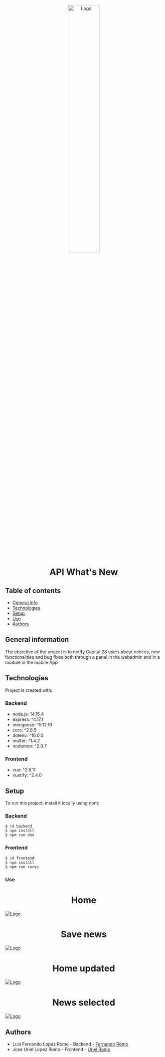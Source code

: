 <p align="center">
  <a href="https://github.com/Romo43/Capital28.github.io">
    <img src="https://capital28.investments/images/logo-white2.png" width="45%" height="45%" alt="Logo">
  </a>
  <h1 align="center">API What's New</h1>
</p>

## Table of contents
* [General info](#general-information)
* [Technologies](#technologies)
* [Setup](#setup)
* [Use](#use)
* [Authors](#authors)

## General information
The objective of the project is to notify Capital 28 users about notices, new functionalities and bug fixes both through a panel in the webadmin and in a module in the mobile App
	
## Technologies
Project is created with:

### Backend
* node.js: 14.15.4
* express: ^4.17.1
* mongoose: ^5.12.10
* cors: ^2.8.5
* dotenv: ^10.0.0
* multer: ^1.4.2
* nodemon: ^2.0.7

### Frontend
* vue: ^2.6.11
* vuetify: ^2.4.0

## Setup
To run this project, install it locally using npm:

### Backend
```
$ cd backend
$ npm install
$ npm run dev
```

### Frontend

```
$ cd frontend
$ npm install
$ npm run serve
```

### Use

<p align="center">
	<h1 align="center">Home</h1>
  <a href="https://github.com/Romo43/Capital28.github.io">
    <img src="https://res.cloudinary.com/duytv65yt/image/upload/v1627319307/home_ek4nmm.png" alt="Logo">
  </a>
</p>
<p align="center">
<h1 align="center">Save news</h1>
  <a href="https://github.com/Romo43/Capital28.github.io">
    <img src="https://res.cloudinary.com/duytv65yt/image/upload/v1627319315/save_r4bxty.png" alt="Logo">
  </a>
</p>
<p align="center">
	<h1 align="center">Home updated</h1>
  <a href="https://github.com/Romo43/Capital28.github.io">
    <img src="https://res.cloudinary.com/duytv65yt/image/upload/v1627319290/saved_pjky3o.png" alt="Logo">
  </a>
</p>
<p align="center">
	<h1 align="center">News selected</h1>
  <a href="https://github.com/Romo43/Capital28.github.io">
    <img src="https://res.cloudinary.com/duytv65yt/image/upload/v1627319276/news_ifnu4a.png" alt="Logo">
  </a>
</p>

## Authors
* Luis Fernando Lopez Romo - Backend - [Fernando Romo](https://github.com/Romo43)
* Jose Uriel Lopez Romo - Frontend - [Uriel Romo](https://github.com/urielromo36)
